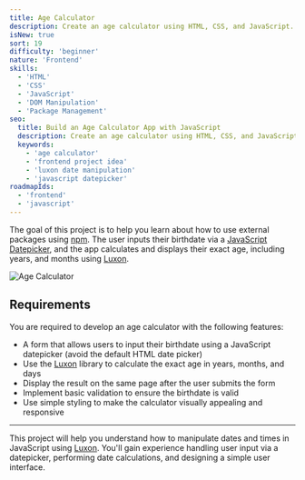```yaml
---
title: Age Calculator
description: Create an age calculator using HTML, CSS, and JavaScript.
isNew: true
sort: 19
difficulty: 'beginner'
nature: 'Frontend'
skills:
  - 'HTML'
  - 'CSS'
  - 'JavaScript'
  - 'DOM Manipulation'
  - 'Package Management'
seo:
  title: Build an Age Calculator App with JavaScript
  description: Create an age calculator using HTML, CSS, and JavaScript.
  keywords:
    - 'age calculator'
    - 'frontend project idea'
    - 'luxon date manipulation'
    - 'javascript datepicker'
roadmapIds:
  - 'frontend'
  - 'javascript'
---
```


The goal of this project is to help you learn about how to use external packages using [npm](https://www.npmjs.com/). The user inputs their birthdate via a [JavaScript Datepicker](https://www.npmjs.com/package/js-datepicker), and the app calculates and displays their exact age, including years, and months using [Luxon](https://www.npmjs.com/package/luxon).

![Age Calculator](https://assets.roadmap.sh/guest/age-calculator-do1un.png)

## Requirements

You are required to develop an age calculator with the following features:

- A form that allows users to input their birthdate using a JavaScript datepicker (avoid the default HTML date picker)
- Use the [Luxon](https://www.npmjs.com/package/luxon) library to calculate the exact age in years, months, and days
- Display the result on the same page after the user submits the form
- Implement basic validation to ensure the birthdate is valid
- Use simple styling to make the calculator visually appealing and responsive

<hr />

This project will help you understand how to manipulate dates and times in JavaScript using [Luxon](https://www.npmjs.com/package/luxon). You'll gain experience handling user input via a datepicker, performing date calculations, and designing a simple user interface.

